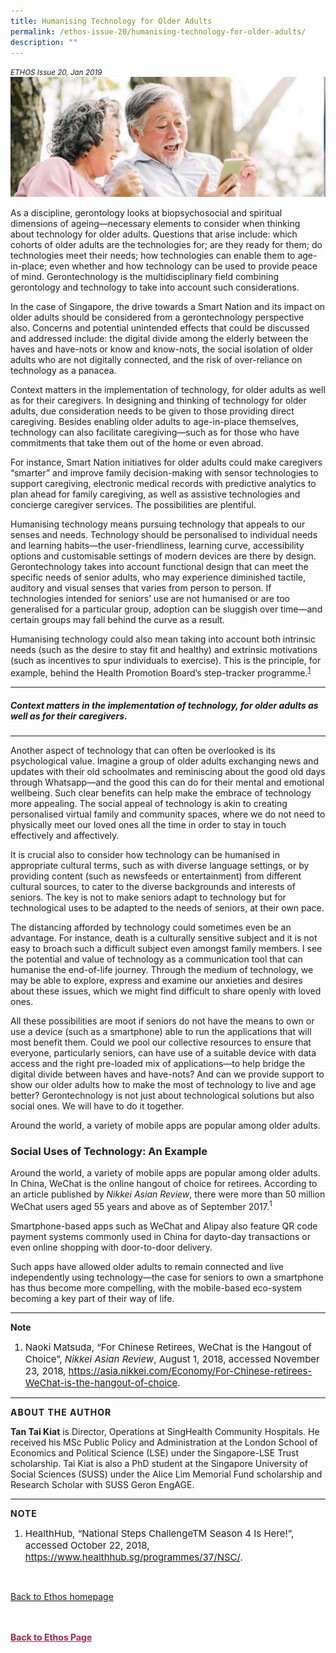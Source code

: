 ```yaml
---
title: Humanising Technology for Older Adults
permalink: /ethos-issue-20/humanising-technology-for-older-adults/
description: ""
---
```

<style>

.back a
{
	color: #9f2943;
	font-weight: bold;
}

#banner img
{
	width:100%;
}
	
.author
{
border-bottom: 1px solid black;
margin-top:40px;
padding-bottom:30px;
border-top: 1px solid black;	

}

.author p {
	font-size: 0.9em;
	line-height:24px !important;
	}	

.break
{
   border-top: 1px solid  black;
   border-bottom: 1px solid black;
	 padding:20px;
	text-align:center;
	margin-top:50px;
}
	
.break1
{
font-family: Georgia;
	font-size:20px;
	font-style: italic;
	font-weight: bold;
}

.boxheader {
	color: white !important;
	}	

.containerbox {
	background-color: #B7C9E2;
	border-radius: 10px;
	padding: 5%;
	margin-top: 5%;
	
	}	

li {
	font-size: 15px !important;
	
	}	

</style>

<em><small>ETHOS Issue 20, Jan 2019</small></em>
<img src="/images/Cropped_images/Ethos_Issue_20/20_Banner_Humanising_Technology_for_Older_Adults.jpg">

  
<p>As a discipline, gerontology looks at biopsychosocial and spiritual dimensions of ageing—necessary elements to consider when thinking about technology for older adults. Questions that arise include: which cohorts of older adults are the technologies for; are they ready for them; do technologies meet their needs; how technologies can enable them to age-in-place; even whether and how technology can be used to provide peace of mind. Gerontechnology is the multidisciplinary field combining gerontology and technology to take into account such considerations.</p>  
  
<p>In the case of Singapore, the drive towards a Smart Nation and its impact on older adults should be considered from a gerontechnology perspective also. Concerns and potential unintended effects that could be discussed and addressed include: the digital divide among the elderly between the haves and have-nots or know and know-nots, the social isolation of older adults who are not digitally connected, and the risk of over-reliance on technology as a panacea.</p>  
  
<p>Context matters in the implementation of technology, for older adults as well as for their caregivers. In designing and thinking of technology for older adults, due consideration needs to be given to those providing direct caregiving. Besides enabling older adults to age-in-place themselves, technology can also facilitate caregiving—such as for those who have commitments that take them out of the home or even abroad.</p>  
  
<p>For instance, Smart Nation initiatives for older adults could make caregivers “smarter” and improve family decision-making with sensor technologies to support caregiving, electronic medical records with predictive analytics to plan ahead for family caregiving, as well as assistive technologies and concierge caregiver services. The possibilities are plentiful.</p>  
  
<p>Humanising technology means pursuing technology that appeals to our senses and needs. Technology should be personalised to individual needs and learning habits—the user-friendliness, learning curve, accessibility options and customisable settings of modern devices are there by design. Gerontechnology takes into account functional design that can meet the specific needs of senior adults, who may experience diminished tactile, auditory and visual senses that varies from person to person. If technologies intended for seniors’ use&nbsp;are not humanised or are too generalised for a particular group, adoption can be sluggish over time—and certain groups may fall behind the curve as a result.</p>  
  
<p>Humanising technology could also mean taking into account both intrinsic needs (such as the desire to stay fit and healthy) and extrinsic motivations (such as incentives to spur individuals to exercise). This is the principle, for example, behind the Health Promotion Board’s step-tracker programme.<sup><a href="#notes">1</a></sup></p>  
  
<hr>  
  
<h5><em>  
Context matters in the implementation of technology, for older adults as well as for their caregivers.  
</em></h5>  
  
<hr>  
  
<p>Another aspect of technology that can often be overlooked is its psychological value. Imagine a group of older adults exchanging news and updates with their old schoolmates and reminiscing about the good old days through Whatsapp—and the good this can do for their mental and emotional wellbeing. Such clear benefits can help make the embrace of technology more appealing. The social appeal of technology is akin to creating personalised virtual family and community spaces, where we do not need to physically meet our loved ones all the time in order to stay in touch effectively and affectively.</p>  
  
<p>It is crucial also to consider how technology can be humanised in appropriate cultural terms, such as with diverse language settings, or by providing content (such as newsfeeds or entertainment) from different cultural sources, to cater to the diverse backgrounds and interests of seniors. The key is not to make seniors adapt to technology but for technological uses to be adapted to the needs of seniors, at their own pace.</p>  
  
<p>The distancing afforded by technology could sometimes even be an advantage. For instance, death is a culturally sensitive subject and it is not easy to broach such a difficult subject even amongst family members. I see the potential and value of technology as a communication tool that can humanise the end-of-life journey. Through the medium of technology, we may be able to explore, express and examine our anxieties and desires about these issues, which we might find difficult to share openly with loved ones.</p>  
  
<p>All these possibilities are moot if seniors do not have the means to own or use a device (such as a smartphone) able to run the applications that will most benefit them. Could we pool our collective resources to ensure that everyone, particularly seniors, can have use of a suitable device with data access and the right pre-loaded mix of applications—to help bridge the digital divide between haves and have-nots? And can we provide support to show our older adults how to make the most of technology to live and age better? Gerontechnology is not just about technological solutions but also social ones. We will have to do it together.</p>  
  
  
  
  
<p class="small-text text">Around the world, a variety of mobile apps are popular among older adults. </p>  
  
  
  
  
<div class="container">  
  
  
<h3 class="title">Social Uses of Technology: An Example</h3>  
<p class="text">Around the world, a variety of mobile apps are popular among older adults. In China, WeChat is the online hangout of choice for retirees. According to an article published by <em>Nikkei Asian Review</em>, there were more than 50 million WeChat users aged 55 years and above as of September 2017.<sup>1</sup></p>  
<p class="text">Smartphone-based apps such as WeChat and Alipay also feature QR code payment systems commonly used in China for dayto-day transactions or even online shopping with door-to-door delivery.</p>  
<p class="text">Such apps have allowed older adults to remain connected and live independently using technology—the case for seniors to own a smartphone has thus become more compelling, with the mobile-based eco-system becoming a key part of their way of life.</p>  
<hr>  
<p><strong>Note</strong></p>  
<ol>  
<li class="small-text">  
    Naoki Matsuda, “For Chinese Retirees, WeChat is the Hangout of Choice”, <em>Nikkei Asian Review</em>, August 1, 2018, accessed November 23, 2018, <a href="https://asia.nikkei.com/Economy/For-Chinese-retirees-WeChat-is-the-hangout-of-choice">https://asia.nikkei.com/Economy/For-Chinese-retirees-WeChat-is-the-hangout-of-choice</a>.  
    </li>  
</ol>  
  
  
  
</div>  
  
  
  
  
  
  
<hr>  
  
<p style="font-weight: bold; letter-spacing: 1px;" class="small-text">ABOUT THE AUTHOR</p>  
  
<p class="small-text"><strong>Tan Tai Kiat</strong> is Director, Operations at  
            SingHealth Community Hospitals. He received  
            his MSc Public Policy and Administration at  
            the London School of Economics and Political  
            Science (LSE) under the Singapore-LSE Trust  
            scholarship. Tai Kiat is also a PhD student at  
            the Singapore University of Social Sciences  
            (SUSS) under the Alice Lim Memorial Fund  
            scholarship and Research Scholar with SUSS  
            Geron EngAGE.</p>  
  
<hr>  
  
<p style="font-weight: bold; letter-spacing: 1px;" class="small-text"><a name="notes"></a>NOTE</p>  
  
<ol>  
<li class="small-text">HealthHub, “National Steps ChallengeTM Season 4 Is Here!”, accessed October 22, 2018, <a href="https://www.healthhub.sg/programmes/37/NSC/">https://www.healthhub.sg/programmes/37/NSC/</a>.</li>  
</ol>  
  
<br>  
  
<p><a href="../../ethos.html">Back to Ethos homepage</a></p>




<br>
<br>	
<div class="back">
<a href="/ethos/">Back to Ethos Page</a>	
</div>
